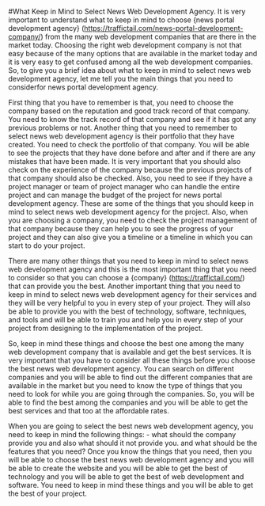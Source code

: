 
#What Keep in Mind to Select News Web Development Agency. It is very important to understand what to keep in mind to choose {news portal development agency} (https://traffictail.com/news-portal-development-company/) from the many web development companies that are there in the market today. Choosing the right web development company is not that easy because of the many options that are available in the market today and it is very easy to get confused among all the web development companies. So, to give you a brief idea about what to keep in mind to select news web development agency, let me tell you the main things that you need to considerfor news portal development agency.

First thing that you have to remember is that, you need to choose the company based on the reputation and good track record of that company. You need to know the track record of that company and see if it has got any previous problems or not. Another thing that you need to remember to select news web development agency is their portfolio that they have created. You need to check the portfolio of that company. You will be able to see the projects that they have done before and after and if there are any mistakes that have been made. It is very important that you should also check on the experience of the company because the previous projects of that company should also be checked. Also, you need to see if they have a project manager or team of project manager who can handle the entire project and can manage the budget of the project for news portal development agency. These are some of the things that you should keep in mind to select news web development agency for the project. Also, when you are choosing a company, you need to check the project management of that company because they can help you to see the progress of your project and they can also give you a timeline or a timeline in which you can start to do your project. 

There are many other things that you need to keep in mind to select news web development agency and this is the most important thing that you need to consider so that you can choose a {company} (https://traffictail.com/) that can provide you the best. Another important thing that you need to keep in mind to select news web development agency for their services and they will be very helpful to you in every step of your project. They will also be able to provide you with the best of technology, software, techniques, and tools and will be able to train you and help you in every step of your project from designing to the implementation of the project.

So, keep in mind these things and choose the best one among the many web development company that is available and get the best services. It is very important that you have to consider all these things before you choose the best news web development agency. You can search on different companies and you will be able to find out the different companies that are available in the market but you need to know the type of things that you need to look for while you are going through the companies. So, you will be able to find the best among the companies and you will be able to get the best services and that too at the affordable rates. 

When you are going to select the best news web development agency, you need to keep in mind the following things: - what should the company provide you and also what should it not provide you. and what should be the features that you need? Once you know the things that you need, then you will be able to choose the best news web development agency and you will be able to create the website and you will be able to get the best of technology and you will be able to get the best of web development and software. You need to keep in mind these things and you will be able to get the best of your project.
